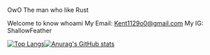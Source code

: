 OwO The man who like Rust

Welcome to know whoami
My Email: Kent1129o0@gmail.com
My IG: ShallowFeather

[![Top Langs](https://github-readme-stats.vercel.app/api/top-langs/?username=ShallowFeather&hide=html,C,Makefile,CMake,Roff,Shell&show_icons=true&theme=radical)](https://github.com/anuraghazra/github-readme-stats)[![Anurag's GitHub stats](https://github-readme-stats.vercel.app/api?username=ShallowFeather&show_icons=true&theme=radical)](https://github.com/anuraghazra/github-readme-stats)
